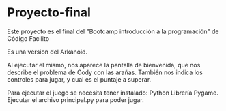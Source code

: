 # Proyecto-final

Este proyecto es el final del "Bootcamp introducción a la programación" de Código Facilito

Es una version del Arkanoid.

Al ejecutar el mismo, nos aparece la pantalla de bienvenida, que nos describe el problema de Cody con las arañas.
También nos indica los controles para jugar, y cual es el puntaje a superar.

Para ejecutar el juego se necesita tener instalado:
Python
Librería Pygame.
Ejecutar el archivo principal.py para poder jugar.